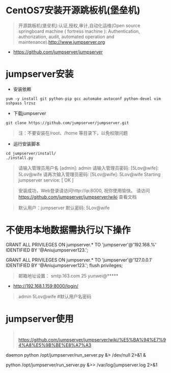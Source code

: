 # CentOS7安装开源跳板机(堡垒机)

> 开源跳板机(堡垒机):认证,授权,审计,自动化运维(Open source springboard machine ( fortress machine ): Authentication, authorization, audit, automated operation and maintenance).http://www.jumpserver.org

- https://github.com/jumpserver/jumpserver

# jumpserver安装

- 安装依赖
```
yum -y install git python-pip gcc automake autoconf python-devel vim sshpass lrzsz
```
- 下载jumpserver

```
git clone https://github.com/jumpserver/jumpserver.git
```
> 注：不要安装在/root、/home 等目录下，以免权限问题

- 运行安装脚本

```
cd jumpserver/install/
./install.py
```

> 请输入管理员用户名 [admin]: admin
> 请输入管理员密码: [5Lov@wife]: 5Lov@wife
> 请再次输入管理员密码: [5Lov@wife]: 5Lov@wife
> Starting jumpserver service:                               [  OK  ]

> 安装成功，Web登录请访问http://ip:8000, 祝你使用愉快。
> 请访问 https://github.com/jumpserver/jumpserver/wiki 查看文档


> 默认用户：jumpserver 默认密码: 5Lov@wife

# 不使用本地数据需执行以下操作

GRANT ALL PRIVILEGES ON jumpserver.* TO 'jumpserver'@'192.168.%' IDENTIFIED BY '@Aniujumpserver123.';

GRANT ALL PRIVILEGES ON jumpserver.* TO 'jumpserver'@'127.0.0.1' IDENTIFIED BY '@Aniujumpserver123.';
flush privileges;

> 邮箱地址设置：
> smtp.163.com
> 25
> yunwei@*****
>

- http://192.168.1.159:8000/login/

> admin 5Lov@wife  #默认用户名密码

# jumpserver使用

>　https://github.com/jumpserver/jumpserver/wiki/%E5%BA%94%E7%94%A8%E5%9B%BE%E8%A7%A3

daemon python /opt/jumpserver/run_server.py &> /dev/null 2>&1 &


python /opt/jumpserver/run_server.py &>> /var/log/jumpserver.log 2>&1
